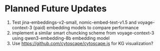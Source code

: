 # Planned Future Updates

1. Test jina-embeddings-v2-small, nomic-embed-text-v1.5 and voyage-context-3 (paid) embedding models to compare performance
2. implement a similar smart chuncking scheme from voyage-context-3 using qwen3-embedding-8b embedding model
3. Use https://github.com/cytoscape/cytoscape.js for KG visualization?